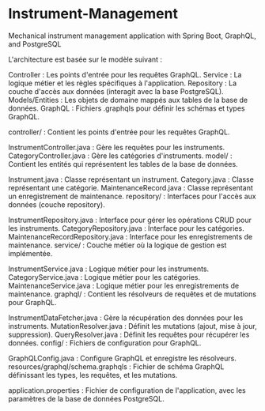 # Instrument-Management
Mechanical instrument management application with Spring Boot, GraphQL, and PostgreSQL

L'architecture est basée sur le modèle suivant :

Controller : Les points d'entrée pour les requêtes GraphQL.
Service : La logique métier et les règles spécifiques à l'application.
Repository : La couche d'accès aux données (interagit avec la base PostgreSQL).
Models/Entities : Les objets de domaine mappés aux tables de la base de données.
GraphQL : Fichiers .graphqls pour définir les schémas et types GraphQL.

controller/ : Contient les points d'entrée pour les requêtes GraphQL.

InstrumentController.java : Gère les requêtes pour les instruments.
CategoryController.java : Gère les catégories d'instruments.
model/ : Contient les entités qui représentent les tables de la base de données.

Instrument.java : Classe représentant un instrument.
Category.java : Classe représentant une catégorie.
MaintenanceRecord.java : Classe représentant un enregistrement de maintenance.
repository/ : Interfaces pour l'accès aux données (couche repository).

InstrumentRepository.java : Interface pour gérer les opérations CRUD pour les instruments.
CategoryRepository.java : Interface pour les catégories.
MaintenanceRecordRepository.java : Interface pour les enregistrements de maintenance.
service/ : Couche métier où la logique de gestion est implémentée.

InstrumentService.java : Logique métier pour les instruments.
CategoryService.java : Logique métier pour les catégories.
MaintenanceService.java : Logique métier pour les enregistrements de maintenance.
graphql/ : Contient les résolveurs de requêtes et de mutations pour GraphQL.

InstrumentDataFetcher.java : Gère la récupération des données pour les instruments.
MutationResolver.java : Définit les mutations (ajout, mise à jour, suppression).
QueryResolver.java : Définit les requêtes pour récupérer les données.
config/ : Fichiers de configuration pour GraphQL.

GraphQLConfig.java : Configure GraphQL et enregistre les résolveurs.
resources/graphql/schema.graphqls : Fichier de schéma GraphQL définissant les types, les requêtes, et les mutations.

application.properties : Fichier de configuration de l'application, avec les paramètres de la base de données PostgreSQL.

